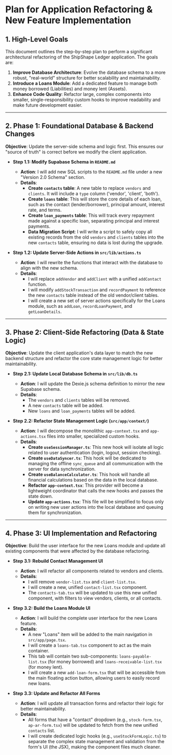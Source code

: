 
# Plan for Application Refactoring & New Feature Implementation

## 1. High-Level Goals

This document outlines the step-by-step plan to perform a significant architectural refactoring of the ShipShape Ledger application. The goals are:
1.  **Improve Database Architecture**: Evolve the database schema to a more robust, "real-world" structure for better scalability and maintainability.
2.  **Introduce a Loans Module**: Add a dedicated feature to manage both money borrowed (Liabilities) and money lent (Assets).
3.  **Enhance Code Quality**: Refactor large, complex components into smaller, single-responsibility custom hooks to improve readability and make future development easier.

---

## 2. Phase 1: Foundational Database & Backend Changes

**Objective**: Update the server-side schema and logic first. This ensures our "source of truth" is correct before we modify the client application.

*   **Step 1.1: Modify Supabase Schema in `README.md`**
    *   **Action**: I will add new SQL scripts to the `README.md` file under a new "Version 2.0 Schema" section.
    *   **Details**:
        *   **Create `contacts` table**: A new table to replace `vendors` and `clients`. It will include a `type` column ('vendor', 'client', 'both').
        *   **Create `loans` table**: This will store the core details of each loan, such as the contact (lender/borrower), principal amount, interest rate, and terms.
        *   **Create `loan_payments` table**: This will track every repayment made against a specific loan, separating principal and interest payments.
        *   **Data Migration Script**: I will write a script to safely copy all existing records from the old `vendors` and `clients` tables into the new `contacts` table, ensuring no data is lost during the upgrade.

*   **Step 1.2: Update Server-Side Actions in `src/lib/actions.ts`**
    *   **Action**: I will rewrite the functions that interact with the database to align with the new schema.
    *   **Details**:
        *   I will replace `addVendor` and `addClient` with a unified `addContact` function.
        *   I will modify `addStockTransaction` and `recordPayment` to reference the new `contacts` table instead of the old vendor/client tables.
        *   I will create a new set of server actions specifically for the Loans module, such as `addLoan`, `recordLoanPayment`, and `getLoanDetails`.

---

## 3. Phase 2: Client-Side Refactoring (Data & State Logic)

**Objective**: Update the client application's data layer to match the new backend structure and refactor the core state management logic for better maintainability.

*   **Step 2.1: Update Local Database Schema in `src/lib/db.ts`**
    *   **Action**: I will update the Dexie.js schema definition to mirror the new Supabase schema.
    *   **Details**:
        *   The `vendors` and `clients` tables will be removed.
        *   A new `contacts` table will be added.
        *   New `loans` and `loan_payments` tables will be added.

*   **Step 2.2: Refactor State Management Logic (`src/app/context/`)**
    *   **Action**: I will decompose the monolithic `app-context.tsx` and `app-actions.tsx` files into smaller, specialized custom hooks.
    *   **Details**:
        *   **Create `useSessionManager.ts`**: This new hook will isolate all logic related to user authentication (login, logout, session checking).
        *   **Create `useDataSyncer.ts`**: This hook will be dedicated to managing the offline `sync_queue` and all communication with the server for data synchronization.
        *   **Create `useBalanceCalculator.ts`**: This hook will handle all financial calculations based on the data in the local database.
        *   **Refactor `app-context.tsx`**: This provider will become a lightweight coordinator that calls the new hooks and passes the state down.
        *   **Update `app-actions.tsx`**: This file will be simplified to focus only on writing new user actions into the local database and queuing them for synchronization.

---

## 4. Phase 3: UI Implementation and Refactoring

**Objective**: Build the user interface for the new Loans module and update all existing components that were affected by the database refactoring.

*   **Step 3.1: Rebuild Contact Management UI**
    *   **Action**: I will refactor all components related to vendors and clients.
    *   **Details**:
        *   I will remove `vendor-list.tsx` and `client-list.tsx`.
        *   I will create a new, unified `contact-list.tsx` component.
        *   The `contacts-tab.tsx` will be updated to use this new unified component, with filters to view vendors, clients, or all contacts.

*   **Step 3.2: Build the Loans Module UI**
    *   **Action**: I will build the complete user interface for the new Loans feature.
    *   **Details**:
        *   A new "Loans" item will be added to the main navigation in `src/app/page.tsx`.
        *   I will create a `loans-tab.tsx` component to act as the main container.
        *   This tab will contain two sub-components: `loans-payable-list.tsx` (for money borrowed) and `loans-receivable-list.tsx` (for money lent).
        *   I will create a new `add-loan-form.tsx` that will be accessible from the main floating action button, allowing users to easily record new loans.

*   **Step 3.3: Update and Refactor All Forms**
    *   **Action**: I will update all transaction forms and refactor their logic for better maintainability.
    *   **Details**:
        *   All forms that have a "contact" dropdown (e.g., `stock-form.tsx`, `ap-ar-form.tsx`) will be updated to fetch from the new unified `contacts` list.
        *   I will create dedicated logic hooks (e.g., `useStockFormLogic.ts`) to separate the complex state management and validation from the form's UI (the JSX), making the component files much cleaner.

